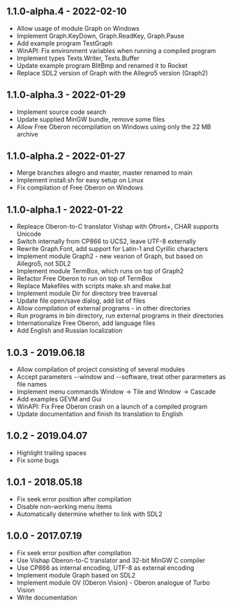 ## 1.1.0-alpha.4 - 2022-02-10

* Allow usage of module Graph on Windows
* Implement Graph.KeyDown, Graph.ReadKey, Graph.Pause
* Add example program TestGraph
* WinAPI: Fix environment variables when running a compiled program
* Implement types Texts.Writer, Texts.Buffer
* Update example program BlitBmp and renamed it to Rocket
* Replace SDL2 version of Graph with the Allegro5 version (Graph2)

## 1.1.0-alpha.3 - 2022-01-29

* Implement source code search
* Update supplied MinGW bundle, remove some files
* Allow Free Oberon recompilation on Windows using only the 22 MB archive

## 1.1.0-alpha.2 - 2022-01-27

* Merge branches allegro and master, master renamed to main
* Implement install.sh for easy setup on Linux
* Fix compilation of Free Oberon on Windows

## 1.1.0-alpha.1 - 2022-01-22

* Repleace Oberon-to-C translator Vishap with Ofront+, CHAR supports Unicode
* Switch internally from CP866 to UCS2, leave UTF-8 externally
* Rewrite Graph.Font, add support for Latin-1 and Cyrillic characters
* Implement module Graph2 - new vesrion of Graph, but based on Allegro5, not SDL2
* Implement module TermBox, which runs on top of Graph2
* Refactor Free Oberon to run on top of TermBox
* Replace Makefiles with scripts make.sh and make.bat
* Implement module Dir for directory tree traversal
* Update file open/save dialog, add list of files
* Allow compilation of external programs - in other directories
* Run programs in bin directory, run external programs in their directories
* Internationalize Free Oberon, add language files
* Add English and Russian localization

## 1.0.3 - 2019.06.18

* Allow compilation of project consisting of several modules
* Accept parameters --window and --software, treat other pararmeters as file names
* Implement menu commands Window → Tile and Window → Cascade
* Add examples GEVM and Gui
* WinAPI: Fix Free Oberon crash on a launch of a compiled program
* Update documentation and finish its translation to English

## 1.0.2 - 2019.04.07

* Highlight trailing spaces
* Fix some bugs

## 1.0.1 - 2018.05.18

* Fix seek error position after compilation
* Disable non-working menu items
* Automatically determine whether to link with SDL2

## 1.0.0 - 2017.07.19

* Fix seek error position after compilation
* Use Vishap Oberon-to-C translator and 32-bit MinGW C compiler
* Use CP866 as internal encoding, UTF-8 as external encoding
* Implement module Graph based on SDL2
* Implement module OV (Oberon Vision) - Oberon analogue of Turbo Vision
* Write documentation
